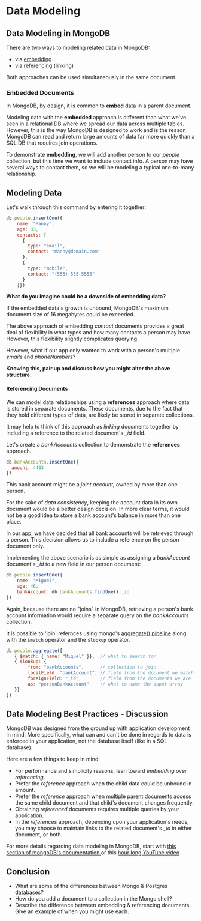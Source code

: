 # Data Modeling

## Data Modeling in MongoDB

There are two ways to modeling related data in MongoDB:

* via [embedding](https://www.mongodb.com/basics/embedded-mongodb)
* via [referencing](https://www.mongodb.com/docs/manual/tutorial/model-referenced-one-to-many-relationships-between-documents/) \(linking\)

Both approaches can be used simultaneously in the same document.

### Embedded Documents

In MongoDB, by design, it is common to **embed** data in a parent document.

Modeling data with the **embedded** approach is different than what we've seen in a relational DB where we spread our data across multiple tables. However, this is the way MongoDB is designed to work and is the reason MongoDB can read and return large amounts of data far more quickly than a SQL DB that requires join operations.

To demonstrate **embedding**, we will add another person to our _people_ collection, but this time we want to include contact info. A person may have several ways to contact them, so we will be modeling a typical one-to-many relationship.

## Modeling Data

Let's walk through this command by entering it together:

```javascript
db.people.insertOne({
    name: "Manny",
    age: 33,
    contacts: [
      {
        type: "email",
        contact: "manny@domain.com"
      },
      {
        type: "mobile",
        contact: "(555) 555-5555"
      }
    ]})
```

**What do you imagine could be a downside of embedding data?**

If the embedded data's growth is unbound, MongoDB's maximum document size of 16 megabytes could be exceeded.

The above approach of embedding _contact_ documents provides a great deal of flexibility in what types and how many contacts a person may have. However, this flexibility slightly complicates querying.

However, what if our app only wanted to work with a person's multiple _emails_ and _phoneNumbers_?

**Knowing this, pair up and discuss how you might alter the above structure.**

#### Referencing Documents

We can model data relationships using a **references** approach where data is stored in separate documents. These documents, due to the fact that they hold different types of data, are likely be stored in separate collections.

It may help to think of this approach as _linking_ documents together by including a reference to the related document's _\_id_ field.

Let's create a _bankAccounts_ collection to demonstrate the **references** approach.

```javascript
db.bankAccounts.insertOne({
  amount: 4403
})
```

This bank account might be a _joint account_, owned by more than one person.

For the sake of _data consistency_, keeping the account data in its own document would be a better design decision. In more clear terms, it would not be a good idea to store a bank account's balance in more than one place.

In our app, we have decided that all bank accounts will be retrieved through a person. This decision allows us to include a reference on the person document only.

Implementing the above scenario is as simple as assigning a _bankAccount_ document's _\_id_ to a new field in our person document:

```javascript
db.people.insertOne({
    name: "Miguel",
    age: 46,
    bankAccount: db.bankAccounts.findOne()._id
})
```

Again, because there are no "joins" in MongoDB, retrieving a person's bank account information would require a separate query on the _bankAccounts_ collection.

It is possible to 'join' refernces using mongo's [aggregate() pipeline](https://www.mongodb.com/docs/manual/reference/operator/aggregation-pipeline/) along with the `$match` operator and the `$lookup` operator.

```javascript
db.people.aggregate([
   { $match: { name: "Miguel" }},  // what to search for
   { $lookup: {
        from: "bankAccounts",      // collection to join
        localField: "bankAccount", // field from the document we match
        foreignField: "_id",       // field from the documents we are joining
        as: "personBankAccount"    // what to name the ouput array
   }}
])
```

## Data Modeling Best Practices - Discussion

MongoDB was designed from the ground up with application development in mind. More specifically, what can and can't be done in regards to data is enforced in your application, not the database itself \(like in a SQL database\).

Here are a few things to keep in mind:

* For performance and simplicity reasons, lean toward _embedding_ over _referencing_.
* Prefer the _reference_ approach when the child data could be unbound in amount.
* Prefer the _reference_ approach when multiple parent documents access the same child document and that child's document changes frequently.
* Obtaining _referenced_ documents requires multiple queries by your application.
* In the _references_ approach, depending upon your application's needs, you may choose to maintain links to the related document's _\_id_ in either document, or both.

For more details regarding data modeling in MongoDB, start with [this section of mongoDB's documentation ](http://docs.mongodb.org/manual/core/data-modeling-introduction/) or this [hour long YouTube video](https://www.youtube.com/watch?v=PIWVFUtBV1Q)

## Conclusion

* What are some of the differences between Mongo & Postgres databases?
* How do you add a document to a collection in the Mongo shell?
* Describe the difference between embedding & referencing documents. Give an example of when you might use each.

